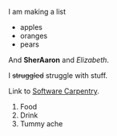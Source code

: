 I am making a list

- apples
- oranges
- pears

And **SherAaron** and *Elizabeth*.

I ~~struggled~~ struggle with stuff.

Link to [Software Carpentry](https://www.software-carpentry.org).

1. Food
2. Drink
3. Tummy ache
